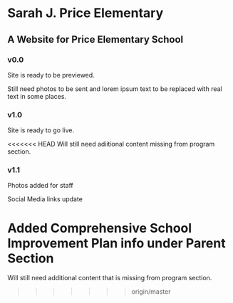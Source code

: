 # Sarah J. Price Elementary

## A Website for Price Elementary School

### v0.0
Site is ready to be previewed.

Still need photos to be sent and lorem ipsum text to be replaced with real text in some places.

### v1.0
Site is ready to go live.

<<<<<<< HEAD
Will still need adiitional content missing from program section.

### v1.1
Photos added for staff

Social Media links update

Added Comprehensive School Improvement Plan info under Parent Section
=======
Will still need additional content that is missing from program section.
>>>>>>> origin/master

